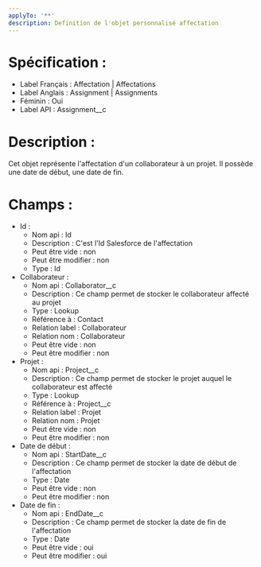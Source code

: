 ```yaml
---
applyTo: '**'
description: Definition de l'objet personnalisé affectation
---
```


# Spécification :
- Label Français : Affectation | Affectations
- Label Anglais : Assignment | Assignments
- Féminin : Oui
- Label API : Assignment__c

# Description :
Cet objet représente l'affectation d'un collaborateur à un projet. Il possède une date de début, une date de fin.

# Champs :
- Id :
    - Nom api : Id
    - Description : C'est l'Id Salesforce de l'affectation
    - Peut être vide : non
    - Peut être modifier : non
    - Type : Id
- Collaborateur :
    - Nom api : Collaborator__c
    - Description : Ce champ permet de stocker le collaborateur affecté au projet
    - Type : Lookup
    - Référence à : Contact
    - Relation label : Collaborateur
    - Relation nom : Collaborateur
    - Peut être vide : non
    - Peut être modifier : non
- Projet :
    - Nom api : Project__c
    - Description : Ce champ permet de stocker le projet auquel le collaborateur est affecté
    - Type : Lookup
    - Référence à : Project__c
    - Relation label : Projet
    - Relation nom : Projet
    - Peut être vide : non
    - Peut être modifier : non
- Date de début :
    - Nom api : StartDate__c
    - Description : Ce champ permet de stocker la date de début de l'affectation
    - Type : Date
    - Peut être vide : non
    - Peut être modifier : non
- Date de fin :
    - Nom api : EndDate__c
    - Description : Ce champ permet de stocker la date de fin de l'affectation
    - Type : Date
    - Peut être vide : oui
    - Peut être modifier : oui